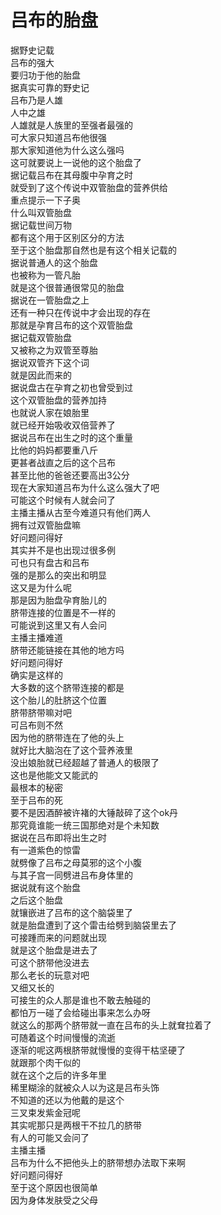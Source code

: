# 吕布的胎盘

据野史记载  
吕布的强大  
要归功于他的胎盘  
据真实可靠的野史记  
吕布乃是人雄  
人中之雄  
人雄就是人族里的至强者最强的  
可大家只知道吕布他很强  
那大家知道他为什么这么强吗  
这可就要说上一说他的这个胎盘了  
据记载吕布在其母腹中孕育之时  
就受到了这个传说中双管胎盘的营养供给  
重点提示一下子奥  
什么叫双管胎盘  
据记载世间万物  
都有这个用于区别区分的方法  
至于这个胎盘那自然也是有这个相关记载的  
据说普通人的这个胎盘  
也被称为一管凡胎  
就是这个很普通很常见的胎盘  
据说在一管胎盘之上  
还有一种只在传说中才会出现的存在  
那就是孕育吕布的这个双管胎盘  
据记载双管胎盘  
又被称之为双管至尊胎  
据说双管齐下这个词  
就是因此而来的  
据说盘古在孕育之初也曾受到过  
这个双管胎盘的营养加持  
也就说人家在娘胎里  
就已经开始吸收双倍营养了  
据说吕布在出生之时的这个重量  
比他的妈妈都要重八斤  
更甚者战直之后的这个吕布  
甚至比他的爸爸还要高出3公分  
现在大家知道吕布为什么这么强大了吧  
可能这个时候有人就会问了  
主播主播从古至今难道只有他们两人  
拥有过双管胎盘嘛  
好问题问得好  
其实并不是也出现过很多例  
可也只有盘古和吕布  
强的是那么的突出和明显  
这又是为什么呢  
那是因为胎盘孕育胎儿的  
脐带连接的位置是不一样的  
可能说到这里又有人会问  
主播主播难道  
脐带还能链接在其他的地方吗  
好问题问得好  
确实是这样的  
大多数的这个脐带连接的都是  
这个胎儿的肚脐这个位置  
脐带脐带嘛对吧  
可吕布则不然  
因为他的脐带连在了他的头上  
就好比大脑泡在了这个营养液里  
没出娘胎就已经超越了普通人的极限了  
这也是他能文又能武的  
最根本的秘密  
至于吕布的死  
要不是因酒醉被许褚的大锤敲碎了这个ok丹  
那究竟谁能一统三国那绝对是个未知数  
据说在吕布即将出生之时  
有一道紫色的惊雷  
就劈像了吕布之母莫邪的这个小腹  
与其子宫一同劈进吕布身体里的  
据说就有这个胎盘  
之后这个胎盘  
就镶嵌进了吕布的这个脑袋里了  
就是胎盘遭到了这个雷击给劈到脑袋里去了  
可接踵而来的问题就出现  
就是这个胎盘是进去了  
可这个脐带他没进去  
那么老长的玩意对吧  
又细又长的  
可接生的众人那是谁也不敢去触碰的  
都怕万一碰了会给碰出事来怎么办呀  
就这么的那两个脐带就一直在吕布的头上就耷拉着了  
可随着这个时间慢慢的流逝  
逐渐的呢这两根脐带就慢慢的变得干枯坚硬了  
就跟那个肉干似的  
就在这个之后的许多年里  
稀里糊涂的就被众人以为这是吕布头饰  
不知道的还以为他戴的是这个  
三叉束发紫金冠呢  
其实呢那只是两根干不拉几的脐带  
有人的可能又会问了  
主播主播  
吕布为什么不把他头上的脐带想办法取下来啊  
好问题问得好  
至于这个原因也很简单  
因为身体发肤受之父母  
  